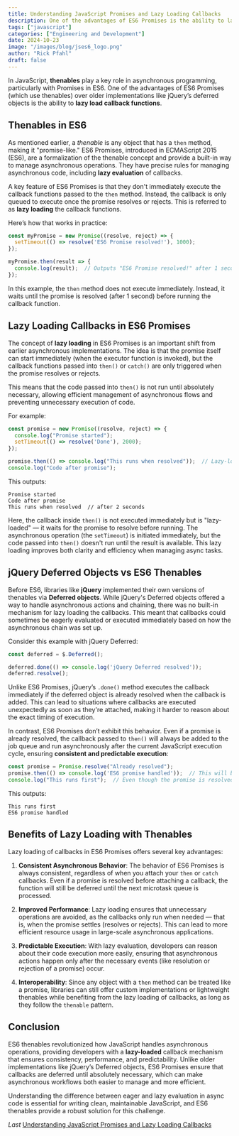 ```yaml
---
title: Understanding JavaScript Promises and Lazy Loading Callbacks
description: One of the advantages of ES6 Promises is the ability to lazy load callback functions.
tags: ["javascript"]
categories: ["Engineering and Development"]
date: 2024-10-23
image: "/images/blog/jses6_logo.png"
author: "Rick Pfahl"
draft: false
---
```



In JavaScript, **thenables** play a key role in asynchronous programming, particularly with Promises in ES6. One of the advantages of ES6 Promises (which use thenables) over older implementations like jQuery’s deferred objects is the ability to **lazy load callback functions**.

## Thenables in ES6

As mentioned earlier, a *thenable* is any object that has a `then` method, making it "promise-like." ES6 Promises, introduced in ECMAScript 2015 (ES6), are a formalization of the thenable concept and provide a built-in way to manage asynchronous operations. They have precise rules for managing asynchronous code, including **lazy evaluation** of callbacks.

A key feature of ES6 Promises is that they don't immediately execute the callback functions passed to the `then` method. Instead, the callback is only queued to execute once the promise resolves or rejects. This is referred to as **lazy loading** the callback functions.

Here’s how that works in practice:

```javascript
const myPromise = new Promise((resolve, reject) => {
  setTimeout(() => resolve('ES6 Promise resolved!'), 1000);
});

myPromise.then(result => {
  console.log(result);  // Outputs "ES6 Promise resolved!" after 1 second
});
```

In this example, the `then` method does not execute immediately. Instead, it waits until the promise is resolved (after 1 second) before running the callback function.

## Lazy Loading Callbacks in ES6 Promises

The concept of **lazy loading** in ES6 Promises is an important shift from earlier asynchronous implementations. The idea is that the promise itself can start immediately (when the executor function is invoked), but the callback functions passed into `then()` or `catch()` are only triggered when the promise resolves or rejects.

This means that the code passed into `then()` is not run until absolutely necessary, allowing efficient management of asynchronous flows and preventing unnecessary execution of code.

For example:

```javascript
const promise = new Promise((resolve, reject) => {
  console.log("Promise started");
  setTimeout(() => resolve('Done'), 2000);
});

promise.then(() => console.log("This runs when resolved"));  // Lazy-loaded
console.log("Code after promise");
```

This outputs:
```
Promise started
Code after promise
This runs when resolved  // after 2 seconds
```

Here, the callback inside `then()` is not executed immediately but is "lazy-loaded" — it waits for the promise to resolve before running. The asynchronous operation (the `setTimeout`) is initiated immediately, but the code passed into `then()` doesn't run until the result is available. This lazy loading improves both clarity and efficiency when managing async tasks.

## jQuery Deferred Objects vs ES6 Thenables

Before ES6, libraries like **jQuery** implemented their own versions of thenables via **Deferred objects**. While jQuery's Deferred objects offered a way to handle asynchronous actions and chaining, there was no built-in mechanism for lazy loading the callbacks. This meant that callbacks could sometimes be eagerly evaluated or executed immediately based on how the asynchronous chain was set up.

Consider this example with jQuery Deferred:

```javascript
const deferred = $.Deferred();

deferred.done(() => console.log('jQuery Deferred resolved'));
deferred.resolve();
```

Unlike ES6 Promises, jQuery’s `.done()` method executes the callback immediately if the deferred object is already resolved when the callback is added. This can lead to situations where callbacks are executed unexpectedly as soon as they're attached, making it harder to reason about the exact timing of execution.

In contrast, ES6 Promises don’t exhibit this behavior. Even if a promise is already resolved, the callback passed to `then()` will always be added to the job queue and run asynchronously after the current JavaScript execution cycle, ensuring **consistent and predictable execution**:

```javascript
const promise = Promise.resolve("Already resolved");
promise.then(() => console.log('ES6 promise handled'));  // This will be lazy-loaded and run after current cycle
console.log("This runs first");  // Even though the promise is resolved, this will log first
```

This outputs:
```
This runs first
ES6 promise handled
```

## Benefits of Lazy Loading with Thenables

Lazy loading of callbacks in ES6 Promises offers several key advantages:

1. **Consistent Asynchronous Behavior**: The behavior of ES6 Promises is always consistent, regardless of when you attach your `then` or `catch` callbacks. Even if a promise is resolved before attaching a callback, the function will still be deferred until the next microtask queue is processed.

2. **Improved Performance**: Lazy loading ensures that unnecessary operations are avoided, as the callbacks only run when needed — that is, when the promise settles (resolves or rejects). This can lead to more efficient resource usage in large-scale asynchronous applications.

3. **Predictable Execution**: With lazy evaluation, developers can reason about their code execution more easily, ensuring that asynchronous actions happen only after the necessary events (like resolution or rejection of a promise) occur.

4. **Interoperability**: Since any object with a `then` method can be treated like a promise, libraries can still offer custom implementations or lightweight thenables while benefiting from the lazy loading of callbacks, as long as they follow the `thenable` pattern.

## Conclusion

ES6 thenables revolutionized how JavaScript handles asynchronous operations, providing developers with a **lazy-loaded** callback mechanism that ensures consistency, performance, and predictability. Unlike older implementations like jQuery’s Deferred objects, ES6 Promises ensure that callbacks are deferred until absolutely necessary, which can make asynchronous workflows both easier to manage and more efficient.

Understanding the difference between eager and lazy evaluation in async code is essential for writing clean, maintainable JavaScript, and ES6 thenables provide a robust solution for this challenge.

*Last* [Understanding JavaScript Promises and Lazy Loading Callbacks]('/posts/javascript-promises-and-thenables')

